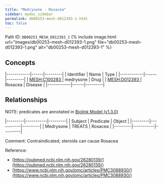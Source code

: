 ```yaml
---
title: "Medrysone - Rosacea"
sidebar: mydoc_sidebar
permalink: db00253-mesh-d012393-1.html
toc: false 
---
```



Path ID: `DB00253_MESH_D012393_1`
{% include image.html url="images/db00253-mesh-d012393-1.png" file="db00253-mesh-d012393-1.png" alt="db00253-mesh-d012393-1" %}

## Concepts

|------------|------|---------|
| Identifier | Name | Type    |
|------------|------|---------|
| <a href="https://identifiers.org/MESH:C100283">MESH:C100283 </a> | medrysone | Drug |
| <a href="https://identifiers.org/MESH:D012393">MESH:D012393 </a> | Rosacea | Disease |
|------------|------|---------|

## Relationships


NOTE: predicates are annotated in <a href="https://github.com/biolink/biolink-model/releases/tag/v1.3.0">Biolink Model (v1.3.0)</a>

|---------|-----------|---------|
| Subject | Predicate | Object  |
|---------|-----------|---------|
| Medrysone | TREATS | Rosacea |
|---------|-----------|---------|

Comment: Contraindicated; steroids can cause Rosacea

Reference: 
  - [https://pubmed.ncbi.nlm.nih.gov/26280139/](https://pubmed.ncbi.nlm.nih.gov/26280139/)
  - [https://www.ncbi.nlm.nih.gov/pmc/articles/PMC3088930/](https://www.ncbi.nlm.nih.gov/pmc/articles/PMC3088930/)
